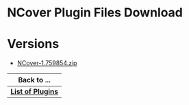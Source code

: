
NCover Plugin Files Download
============================

# Versions

- [NCover-1.759854.zip](https://raw.githubusercontent.com/UrbanCode/IBM-UCB-PLUGINS/main/files/NCover/NCover-1.759854.zip)

|Back to ...|
| :---: |
|[**List of Plugins**](../../index.md)|
